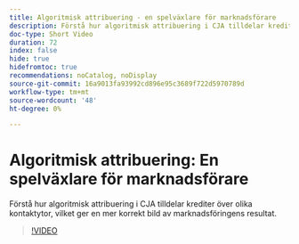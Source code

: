 ```yaml
---
title: Algoritmisk attribuering - en spelväxlare för marknadsförare
description: Förstå hur algoritmisk attribuering i CJA tilldelar krediter över olika kontaktytor, vilket ger en mer korrekt bild av marknadsföringens resultat.
doc-type: Short Video
duration: 72
index: false
hide: true
hidefromtoc: true
recommendations: noCatalog, noDisplay
source-git-commit: 16a9013fa93992cd896e95c3689f722d5970789d
workflow-type: tm+mt
source-wordcount: '48'
ht-degree: 0%

---
```



# Algoritmisk attribuering: En spelväxlare för marknadsförare

Förstå hur algoritmisk attribuering i CJA tilldelar krediter över olika kontaktytor, vilket ger en mer korrekt bild av marknadsföringens resultat.

<!-- 85_S106_3442453_71_algorithmic-attribution-a-gamechanger-for-marketers -->
>[!VIDEO](https://video.tv.adobe.com/v/3458301/?learn=on&enablevpops=true)
